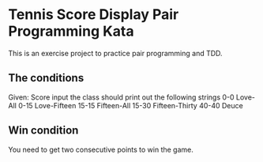 # Tennis Score Display Pair Programming Kata
This is an exercise project to practice pair programming and TDD.
## The conditions
Given: Score input the class should print out the following strings
0-0     Love-All
0-15    Love-Fifteen
15-15   Fifteen-All
15-30   Fifteen-Thirty
40-40   Deuce

## Win condition
You need to get two consecutive points to win the game.